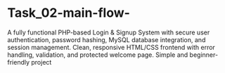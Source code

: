 # Task_02-main-flow-
A fully functional PHP-based Login &amp; Signup System with secure user authentication, password hashing, MySQL database integration, and session management. Clean, responsive HTML/CSS frontend with error handling, validation, and protected welcome page. Simple and beginner-friendly project
